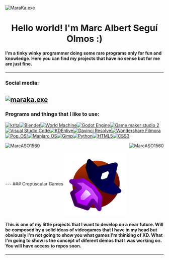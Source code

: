 <p align="left"> <img src="https://komarev.com/ghpvc/?username=MarcASO1560&label=Profile%20views&color=green&style=flat" alt="MaraKa.exe" /> </p>
<h1 align="center"><strong>Hello world! I'm Marc Albert Seguí Olmos :)</strong></h1>

#### I'm a tinky winky programmer doing some rare programs only for fun and knowledge. Here you can find my projects that have no sense but for me are just fine.
---
### Social media:
<a href="https://instagram.com/maraka.exe" target="blank"><img align="center" src="https://cdn-icons-png.flaticon.com/512/174/174855.png" alt="maraka.exe" height="40" width="40" /></a>
---
### Programs and things that I like to use:
<p align="left"><a href="https://krita.org/es/"><img src="https://upload.wikimedia.org/wikipedia/commons/7/73/Calligrakrita-base.svg" alt="krita" width="40" height="40"/></a><a href="https://www.blender.org/"><img src="https://upload.wikimedia.org/wikipedia/commons/thumb/0/0c/Blender_logo_no_text.svg/939px-Blender_logo_no_text.svg.png"alt="Blender" width="50" height="40"/></a><a href="https://www.world-machine.com/"><img src="https://www.world-machine.com/images/logo_big_bw.png" alt="World Machine" width="105" height="40"/></a><a href="https://godotengine.org/"><img src="https://upload.wikimedia.org/wikipedia/commons/thumb/6/6a/Godot_icon.svg/2048px-Godot_icon.svg.png" alt="Godot Engine" width="40" height="40"/></a><a href="https://gamemaker.io/en/gamemaker"><img src="https://img.utdstc.com/icon/09b/8c5/09b8c56ebaf0e8528022d175284f4ff0ba793b664086c5c5e668879cf4a06245:200" alt="Game maker studio 2" width="40" height="40"/></a><a href="https://code.visualstudio.com/"><img src="https://upload.wikimedia.org/wikipedia/commons/thumb/9/9a/Visual_Studio_Code_1.35_icon.svg/2048px-Visual_Studio_Code_1.35_icon.svg.png" alt="Visual Studio Code" width="40" height="40"/></a><a href="https://kdenlive.org/es/"><img src="https://img.utdstc.com/icon/6b8/f14/6b8f14f03badb6d1ebccfd1ee222a04757d8d93704ad57184861429c3438cf9f:200" alt="KDEnlive" width="40" height="40"/></a><a href="https://www.blackmagicdesign.com/products/davinciresolve"><img src="https://upload.wikimedia.org/wikipedia/commons/thumb/9/90/DaVinci_Resolve_17_logo.svg/1200px-DaVinci_Resolve_17_logo.svg.png" alt="Davinci Resolve" width="40" height="40"/></a><a href="https://filmora.wondershare.net/filmora-video-editor.html?gclid=CjwKCAjw-rOaBhA9EiwAUkLV4us8awCNM02QWzibmAW4TcRuqu2NBB-dFvMdu1lx3HW1X15hw53eDxoC-zUQAvD_BwE"><img src="https://img.icons8.com/color/480/filmora.png" alt="Wondershare Filmora" width="40" height="40"/></a><a href="https://pop.system76.com/"><img src="https://i.redd.it/ms9je823h6y31.png" alt="Pop_OS!" width="40" height="40"/></a><a href="https://manjaro.org/"><img src="https://cdrwimg.s3.dualstack.eu-west-1.amazonaws.com/original/1X/d90e746a72ab1fd0d3e9638477e456ab4b4767cd.png" alt="Manjaro OS" width="40" height="40"/></a><a href="https://www.gimp.org/"><img src="https://upload.wikimedia.org/wikipedia/commons/thumb/4/45/The_GIMP_icon_-_gnome.svg/1200px-The_GIMP_icon_-_gnome.svg.png" alt="Gimp" width="40" height="40"/></a><a href="https://www.python.org/"><img src="https://cdn3.iconfinder.com/data/icons/logos-and-brands-adobe/512/267_Python-512.png" alt="Python" width="40" height="40"/></a><a href="https://www.w3.org/html/"><img src="https://cdn-icons-png.flaticon.com/512/1216/1216733.png" alt="HTML5" width="40" height="40"/></a><a href="https://www.w3.org/html/"><img src="https://cdn-icons-png.flaticon.com/512/732/732190.png" alt="CSS3" width="40" height="40"/></a>

<p><img align="left" src="https://github-readme-stats.vercel.app/api/top-langs?username=MarcASO1560&show_icons=true&locale=en&layout=compact" alt="MarcASO1560" /></p>
<p>&nbsp;<img align="right" src="https://github-readme-stats.vercel.app/api?username=MarcASO1560&show_icons=true&locale=en" alt="MarcASO1560" /></p>
---
### Crepuscular Games

<img align="center" src="Crepuscular_Games_Logo.png" alt="drawing" width="200" />

#### This is one of my little projects that I want to develop on a near future. Will be composed by a solid ideas of videogames that I have in my head but obviously I'm not going to show you what games I'm thinking of XD. What I'm going to show is the concept of diferent demos that I was working on. You will have access to repos soon. 
---
